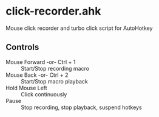 # click-recorder.ahk
Mouse click recorder and turbo click script for AutoHotkey

## Controls
<dl>
  <dt>Mouse Forward -or- Ctrl + 1</dt>
  <dd>Start/Stop recording macro</dd>

  <dt>Mouse Back -or- Ctrl + 2</dt>
  <dd>Start/Stop macro playback</dd>

  <dt>Hold Mouse Left</dt>
  <dd>Click continuously</dd>

  <dt>Pause</dt>
  <dd>Stop recording, stop playback, suspend hotkeys</dd>
</dl>
